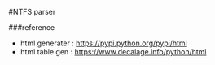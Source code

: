 #NTFS parser

###reference
- html generater : https://pypi.python.org/pypi/html
- html table gen : https://www.decalage.info/python/html

